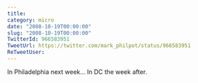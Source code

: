 ```yaml
---
title: 
category: micro
date: "2008-10-19T00:00:00"
slug: "2008-10-19T00:00:00"
TwitterId: 966583951
TweetUrl: https://twitter.com/mark_philpot/status/966583951
ReTweetUser: 
---
```


In Philadelphia next week... In DC the week after.
